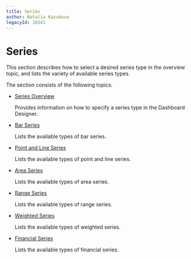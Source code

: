 ```yaml
---
title: Series
author: Natalia Kazakova
legacyId: 16541
---
```

# Series
This section describes how to select a desired series type in the overview topic, and lists the variety of available series types.

The section consists of the following topics.
* [Series Overview](series/series-overview.md)
	
	Provides information on how to specify a series type in the Dashboard Designer.
* [Bar Series](series/bar-series.md)
	
	Lists the available types of bar series.
* [Point and Line Series](series/point-and-line-series.md)
	
	Lists the available types of point and line series.
* [Area Series](series/area-series.md)
	
	Lists the available types of area series.
* [Range Series](series/range-series.md)
	
	Lists the available types of range series.
* [Weighted Series](series/weighted-series.md)
	
	Lists the available types of weighted series.
* [Financial Series](series/financial-series.md)
	
	Lists the available types of financial series.